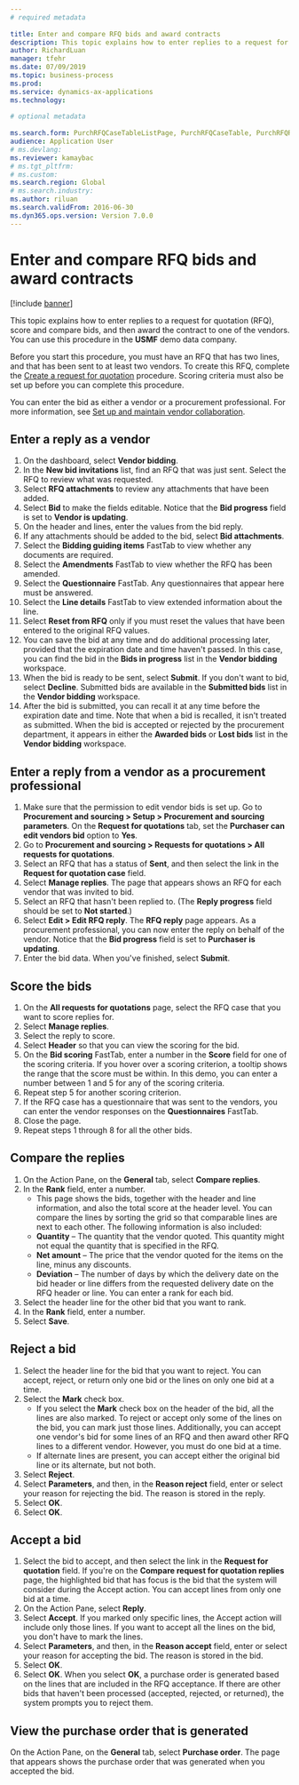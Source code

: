 ```yaml
--- 
# required metadata 
 
title: Enter and compare RFQ bids and award contracts
description: This topic explains how to enter replies to a request for quotation (RFQ), score and compare bids, and then award the contract to one of the vendors. 
author: RichardLuan
manager: tfehr 
ms.date: 07/09/2019
ms.topic: business-process 
ms.prod:  
ms.service: dynamics-ax-applications 
ms.technology:  
 
# optional metadata 
 
ms.search.form: PurchRFQCaseTableListPage, PurchRFQCaseTable, PurchRFQReplyTable, PurchRFQCompare, PurchRFQEditLines, PurchRFQEditLinesParameters, PurchTable, PurchTablePart, PurchRFQCompareLinePrices, PurchRFQCompareRFQ
audience: Application User 
# ms.devlang:  
ms.reviewer: kamaybac
# ms.tgt_pltfrm:  
# ms.custom:  
ms.search.region: Global
# ms.search.industry: 
ms.author: riluan
ms.search.validFrom: 2016-06-30 
ms.dyn365.ops.version: Version 7.0.0 
---
```


# Enter and compare RFQ bids and award contracts

[!include [banner](../../includes/banner.md)]

This topic explains how to enter replies to a request for quotation (RFQ), score and compare bids, and then award the contract to one of the vendors. You can use this procedure in the **USMF** demo data company.

Before you start this procedure, you must have an RFQ that has two lines, and that has been sent to at least two vendors. To create this RFQ, complete the [Create a request for quotation](create-request-quotation.md) procedure. Scoring criteria must also be set up before you can complete this procedure.

You can enter the bid as either a vendor or a procurement professional. For more information, see [Set up and maintain vendor collaboration](../set-up-maintain-vendor-collaboration.md).

## Enter a reply as a vendor

1. On the dashboard, select **Vendor bidding**.
2. In the **New bid invitations** list, find an RFQ that was just sent. Select the RFQ to review what was requested.
3. Select **RFQ attachments** to review any attachments that have been added.
4. Select **Bid** to make the fields editable. Notice that the **Bid progress** field is set to **Vendor is updating**.
5. On the header and lines, enter the values from the bid reply.
6. If any attachments should be added to the bid, select **Bid attachments**.
7. Select the **Bidding guiding items** FastTab to view whether any documents are required.
8. Select the **Amendments** FastTab to view whether the RFQ has been amended.
9. Select the **Questionnaire** FastTab. Any questionnaires that appear here must be answered.
10. Select the **Line details** FastTab to view extended information about the line.
11. Select **Reset from RFQ** only if you must reset the values that have been entered to the original RFQ values.
12. You can save the bid at any time and do additional processing later, provided that the expiration date and time haven't passed. In this case, you can find the bid in the **Bids in progress** list in the **Vendor bidding** workspace.
13. When the bid is ready to be sent, select **Submit**. If you don't want to bid, select **Decline**. Submitted bids are available in the **Submitted bids** list in the **Vendor bidding** workspace.  
14. After the bid is submitted, you can recall it at any time before the expiration date and time. Note that when a bid is recalled, it isn't treated as submitted. When the bid is accepted or rejected by the procurement department, it appears in either the **Awarded bids** or **Lost bids** list in the **Vendor bidding** workspace.  

## Enter a reply from a vendor as a procurement professional

1. Make sure that the permission to edit vendor bids is set up. Go to **Procurement and sourcing \> Setup \> Procurement and sourcing parameters**. On the **Request for quotations** tab, set the **Purchaser can edit vendors bid** option to **Yes**.
2. Go to **Procurement and sourcing \> Requests for quotations \> All requests for quotations**.
3. Select an RFQ that has a status of **Sent**, and then select the link in the **Request for quotation case** field.
4. Select **Manage replies**. The page that appears shows an RFQ for each vendor that was invited to bid.
5. Select an RFQ that hasn't been replied to. (The **Reply progress** field should be set to **Not started**.)
6. Select **Edit \> Edit RFQ reply**. The **RFQ reply** page appears. As a procurement professional, you can now enter the reply on behalf of the vendor. Notice that the **Bid progress** field is set to **Purchaser is updating**.  
7. Enter the bid data. When you've finished, select **Submit**.

## Score the bids

1. On the **All requests for quotations** page, select the RFQ case that you want to score replies for.
2. Select **Manage replies**.
3. Select the reply to score.
4. Select **Header** so that you can view the scoring for the bid.
5. On the **Bid scoring** FastTab, enter a number in the **Score** field for one of the scoring criteria. If you hover over a scoring criterion, a tooltip shows the range that the score must be within. In this demo, you can enter a number between 1 and 5 for any of the scoring criteria.  
6. Repeat step 5 for another scoring criterion.
7. If the RFQ case has a questionnaire that was sent to the vendors, you can enter the vendor responses on the **Questionnaires** FastTab.
8. Close the page.
9. Repeat steps 1 through 8 for all the other bids.

## Compare the replies

1. On the Action Pane, on the **General** tab, select **Compare replies**.
2. In the **Rank** field, enter a number.  
    - This page shows the bids, together with the header and line information, and also the total score at the header level. You can compare the lines by sorting the grid so that comparable lines are next to each other. The following information is also included:
    - **Quantity** – The quantity that the vendor quoted. This quantity might not equal the quantity that is specified in the RFQ.
    - **Net amount** – The price that the vendor quoted for the items on the line, minus any discounts.
    - **Deviation** – The number of days by which the delivery date on the bid header or line differs from the requested delivery date on the RFQ header or line. You can enter a rank for each bid.  
3. Select the header line for the other bid that you want to rank.
4. In the **Rank** field, enter a number.
5. Select **Save**.

## Reject a bid

1. Select the header line for the bid that you want to reject. You can accept, reject, or return only one bid or the lines on only one bid at a time.
2. Select the **Mark** check box.  
    - If you select the **Mark** check box on the header of the bid, all the lines are also marked. To reject or accept only some of the lines on the bid, you can mark just those lines. Additionally, you can accept one vendor's bid for some lines of an RFQ and then award other RFQ lines to a different vendor. However, you must do one bid at a time.  
    - If alternate lines are present, you can accept either the original bid line or its alternate, but not both.  
3. Select **Reject**.
4. Select **Parameters**, and then, in the **Reason reject** field, enter or select your reason for rejecting the bid. The reason is stored in the reply.  
5. Select **OK**.
6. Select **OK**.

## Accept a bid

1. Select the bid to accept, and then select the link in the **Request for quotation** field. If you're on the **Compare request for quotation replies** page, the highlighted bid that has focus is the bid that the system will consider during the Accept action. You can accept lines from only one bid at a time.  
2. On the Action Pane, select **Reply**.
3. Select **Accept**. If you marked only specific lines, the Accept action will include only those lines. If you want to accept all the lines on the bid, you don't have to mark the lines.  
4. Select **Parameters**, and then, in the **Reason accept** field, enter or select your reason for accepting the bid. The reason is stored in the bid.  
5. Select **OK**.
6. Select **OK**. When you select **OK**, a purchase order is generated based on the lines that are included in the RFQ acceptance. If there are other bids that haven't been processed (accepted, rejected, or returned), the system prompts you to reject them.  

## View the purchase order that is generated

On the Action Pane, on the **General** tab, select **Purchase order**. The page that appears shows the purchase order that was generated when you accepted the bid.
